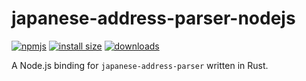 # japanese-address-parser-nodejs

[![npmjs](https://img.shields.io/npm/v/%40toriyama/japanese-address-parser-nodejs)](https://www.npmjs.com/package/@toriyama/japanese-address-parser-nodejs)
[![install size](https://packagephobia.com/badge?p=@toriyama/japanese-address-parser-nodejs)](https://packagephobia.com/result?p=@toriyama/japanese-address-parser-nodejs)
[![downloads](https://img.shields.io/npm/dm/@toriyama/japanese-address-parser-nodejs.svg)](https://npmcharts.com/compare/@toriyama/japanese-address-parser-nodejs?minimal=true)

A Node.js binding for `japanese-address-parser` written in Rust.
